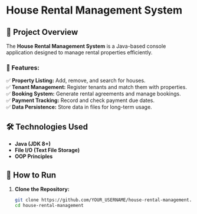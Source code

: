 # House Rental Management System

## 📌 Project Overview

The **House Rental Management System** is a Java-based console application designed to manage rental properties efficiently.

### 🔹 Features:

✅ **Property Listing:** Add, remove, and search for houses.  
✅ **Tenant Management:** Register tenants and match them with properties.  
✅ **Booking System:** Generate rental agreements and manage bookings.  
✅ **Payment Tracking:** Record and check payment due dates.  
✅ **Data Persistence:** Store data in files for long-term usage.

## 🛠️ Technologies Used

- **Java (JDK 8+)**
- **File I/O (Text File Storage)**
- **OOP Principles**

## 📌 How to Run

1. **Clone the Repository:**
   ```sh
   git clone https://github.com/YOUR_USERNAME/house-rental-management.git
   cd house-rental-management
   ```
